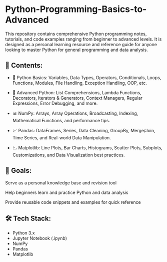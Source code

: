 # Python-Programming-Basics-to-Advanced
This repository contains comprehensive Python programming notes, tutorials, and code examples ranging from beginner to advanced levels. It is designed as a personal learning resource and reference guide for anyone looking to master Python for general programming and data analysis.
## 📂 Contents:

- 🧠 Python Basics:
      Variables, Data Types, Operators, Conditionals, Loops, Functions, Modules, File Handling, Exception Handling, OOP, etc.

- 🔁 Advanced Python: List Comprehensions, Lambda Functions, Decorators, Iterators & Generators, Context Managers, Regular Expressions, Error Debugging, and more.

- 📊 NumPy: Arrays, Array Operations, Broadcasting, Indexing, Mathematical Functions, and performance tips.

- 📈 Pandas: DataFrames, Series, Data Cleaning, GroupBy, Merge/Join, Time Series, and Real-world Data Manipulation.

- 📉 Matplotlib: Line Plots, Bar Charts, Histograms, Scatter Plots, Subplots, Customizations, and Data Visualization best practices.

## 🎯 Goals:

Serve as a personal knowledge base and revision tool

Help beginners learn and practice Python and data analysis

Provide reusable code snippets and examples for quick reference

## 🛠️ Tech Stack:
- Python 3.x
- Jupyter Notebook (.ipynb)
- NumPy
- Pandas
- Matplotlib
